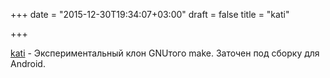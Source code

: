 +++
date = "2015-12-30T19:34:07+03:00"
draft = false
title = "kati"

+++

<p><a href="https://github.com/google/kati">kati</a>&nbsp;- Экспериментальный клон GNUтого make. Заточен под сборку для Android.</p>

